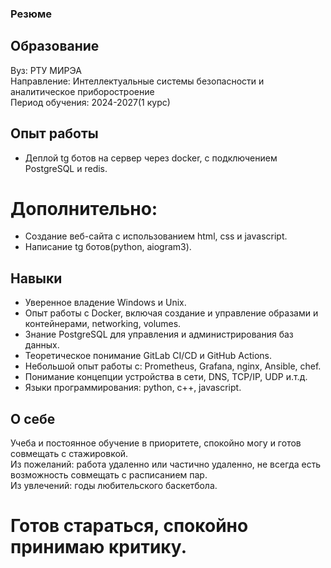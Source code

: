 ### Резюме  
## Образование  
Вуз: РТУ МИРЭА  
Направление: Интеллектуальные системы безопасности и аналитическое приборостроение  
Период обучения: 2024-2027(1 курс)  
## Опыт работы  
- Деплой tg ботов на сервер через docker, с подключением PostgreSQL и redis.  
# Дополнительно:  
- Создание веб-сайта с использованием html, css и javascript.  
- Написание tg ботов(python, aiogram3).  
## Навыки  
- Уверенное владение Windows и Unix.  
- Опыт работы с Docker, включая создание и управление образами и контейнерами, networking, volumes.  
- Знание PostgreSQL для управления и администрирования баз данных.  
-	Теоретическое понимание GitLab CI/CD и GitHub Actions.  
-	Небольшой опыт работы с: Prometheus, Grafana, nginx, Ansible, chef.  
-	Понимание концепции устройства в сети, DNS, TCP/IP, UDP  и.т.д.  
-	Языки программирования: python,  c++, javascript.  
## О себе  
Учеба и постоянное обучение в приоритете, спокойно могу и готов совмещать с стажировкой.  
Из пожеланий: работа удаленно или частично удаленно, не всегда есть возможность совмещать с расписанием пар.  
Из увлечений: годы любительского баскетбола.  
# Готов стараться, спокойно принимаю критику.  
